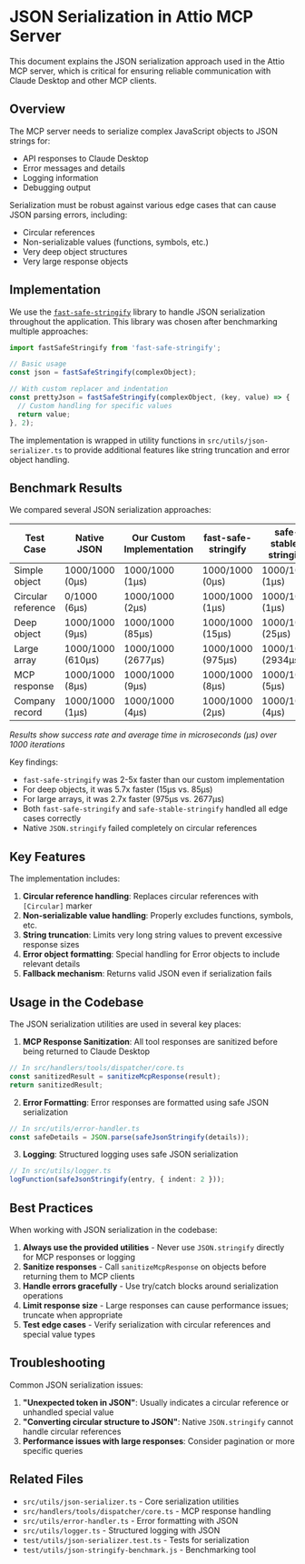 # JSON Serialization in Attio MCP Server

This document explains the JSON serialization approach used in the Attio MCP server, which is critical for ensuring reliable communication with Claude Desktop and other MCP clients.

## Overview

The MCP server needs to serialize complex JavaScript objects to JSON strings for:
- API responses to Claude Desktop
- Error messages and details
- Logging information
- Debugging output

Serialization must be robust against various edge cases that can cause JSON parsing errors, including:
- Circular references
- Non-serializable values (functions, symbols, etc.)
- Very deep object structures
- Very large response objects

## Implementation

We use the [`fast-safe-stringify`](https://github.com/davidmarkclements/fast-safe-stringify) library to handle JSON serialization throughout the application. This library was chosen after benchmarking multiple approaches:

```javascript
import fastSafeStringify from 'fast-safe-stringify';

// Basic usage
const json = fastSafeStringify(complexObject);

// With custom replacer and indentation
const prettyJson = fastSafeStringify(complexObject, (key, value) => {
  // Custom handling for specific values
  return value;
}, 2);
```

The implementation is wrapped in utility functions in `src/utils/json-serializer.ts` to provide additional features like string truncation and error object handling.

## Benchmark Results

We compared several JSON serialization approaches:

| Test Case | Native JSON | Our Custom Implementation | fast-safe-stringify | safe-stable-stringify |
|-----------|-------------|-------------------|---------------------|----------------------|
| Simple object | 1000/1000 (0μs) | 1000/1000 (1μs) | 1000/1000 (0μs) | 1000/1000 (1μs) |
| Circular reference | 0/1000 (6μs) | 1000/1000 (2μs) | 1000/1000 (1μs) | 1000/1000 (1μs) |
| Deep object | 1000/1000 (9μs) | 1000/1000 (85μs) | 1000/1000 (15μs) | 1000/1000 (25μs) |
| Large array | 1000/1000 (610μs) | 1000/1000 (2677μs) | 1000/1000 (975μs) | 1000/1000 (2934μs) |
| MCP response | 1000/1000 (8μs) | 1000/1000 (9μs) | 1000/1000 (8μs) | 1000/1000 (5μs) |
| Company record | 1000/1000 (1μs) | 1000/1000 (4μs) | 1000/1000 (2μs) | 1000/1000 (4μs) |

*Results show success rate and average time in microseconds (μs) over 1000 iterations*

Key findings:
- `fast-safe-stringify` was 2-5x faster than our custom implementation
- For deep objects, it was 5.7x faster (15μs vs. 85μs)
- For large arrays, it was 2.7x faster (975μs vs. 2677μs)
- Both `fast-safe-stringify` and `safe-stable-stringify` handled all edge cases correctly
- Native `JSON.stringify` failed completely on circular references

## Key Features

The implementation includes:

1. **Circular reference handling**: Replaces circular references with `[Circular]` marker
2. **Non-serializable value handling**: Properly excludes functions, symbols, etc.
3. **String truncation**: Limits very long string values to prevent excessive response sizes
4. **Error object formatting**: Special handling for Error objects to include relevant details
5. **Fallback mechanism**: Returns valid JSON even if serialization fails

## Usage in the Codebase

The JSON serialization utilities are used in several key places:

1. **MCP Response Sanitization**: All tool responses are sanitized before being returned to Claude Desktop
```typescript
// In src/handlers/tools/dispatcher/core.ts
const sanitizedResult = sanitizeMcpResponse(result);
return sanitizedResult;
```

2. **Error Formatting**: Error responses are formatted using safe JSON serialization
```typescript
// In src/utils/error-handler.ts
const safeDetails = JSON.parse(safeJsonStringify(details));
```

3. **Logging**: Structured logging uses safe JSON serialization
```typescript
// In src/utils/logger.ts
logFunction(safeJsonStringify(entry, { indent: 2 }));
```

## Best Practices

When working with JSON serialization in the codebase:

1. **Always use the provided utilities** - Never use `JSON.stringify` directly for MCP responses or logging
2. **Sanitize responses** - Call `sanitizeMcpResponse` on objects before returning them to MCP clients
3. **Handle errors gracefully** - Use try/catch blocks around serialization operations
4. **Limit response size** - Large responses can cause performance issues; truncate when appropriate
5. **Test edge cases** - Verify serialization with circular references and special value types

## Troubleshooting

Common JSON serialization issues:

1. **"Unexpected token in JSON"**: Usually indicates a circular reference or unhandled special value
2. **"Converting circular structure to JSON"**: Native `JSON.stringify` cannot handle circular references
3. **Performance issues with large responses**: Consider pagination or more specific queries

## Related Files

- `src/utils/json-serializer.ts` - Core serialization utilities
- `src/handlers/tools/dispatcher/core.ts` - MCP response handling
- `src/utils/error-handler.ts` - Error formatting with JSON
- `src/utils/logger.ts` - Structured logging with JSON
- `test/utils/json-serializer.test.ts` - Tests for serialization
- `test/utils/json-stringify-benchmark.js` - Benchmarking tool